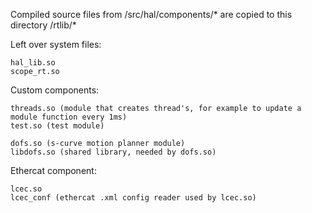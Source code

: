 Compiled source files from /src/hal/components/* are copied to this directory /rtlib/*

Left over system files:

    hal_lib.so
    scope_rt.so
    
Custom components:

    threads.so (module that creates thread's, for example to update a module function every 1ms)
    test.so (test module)
    
    dofs.so (s-curve motion planner module)
    libdofs.so (shared library, needed by dofs.so) 

Ethercat component:

	lcec.so
	lcec_conf (ethercat .xml config reader used by lcec.so)

